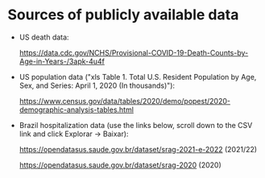 # Sources of publicly available data

- US death data: 

    https://data.cdc.gov/NCHS/Provisional-COVID-19-Death-Counts-by-Age-in-Years-/3apk-4u4f

- US population data ("xls Table 1. Total U.S. Resident Population by Age, Sex, and Series: April 1, 2020 (In thousands)"): 

    https://www.census.gov/data/tables/2020/demo/popest/2020-demographic-analysis-tables.html 

- Brazil hospitalization data (use the links below, scroll down to the CSV link and click Explorar -> Baixar):

    https://opendatasus.saude.gov.br/dataset/srag-2021-e-2022 (2021/22)
    
    https://opendatasus.saude.gov.br/dataset/srag-2020 (2020)
